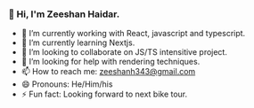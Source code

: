 ### 👋 Hi, I'm Zeeshan Haidar.

- 🔭 I’m currently working with React, javascript and typescript.
- 🌱 I’m currently learning Nextjs.
- 👯 I’m looking to collaborate on JS/TS intensitive project.
- 🤔 I’m looking for help with rendering techniques.
- 📫 How to reach me: zeeshanh343@gmail.com
- 😄 Pronouns: He/Him/his
- ⚡ Fun fact: Looking forward to next bike tour.
